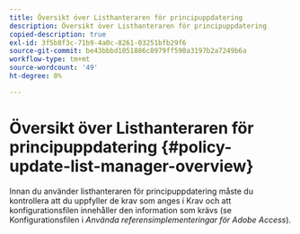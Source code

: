 ```yaml
---
title: Översikt över Listhanteraren för principuppdatering
description: Översikt över Listhanteraren för principuppdatering
copied-description: true
exl-id: 3f5b8f3c-71b9-4a0c-8261-03251bfb29f6
source-git-commit: be43bbbd1051886c8979ff590a3197b2a7249b6a
workflow-type: tm+mt
source-wordcount: '49'
ht-degree: 0%

---
```


# Översikt över Listhanteraren för principuppdatering {#policy-update-list-manager-overview}

Innan du använder listhanteraren för principuppdatering måste du kontrollera att du uppfyller de krav som anges i Krav och att konfigurationsfilen innehåller den information som krävs (se Konfigurationsfilen i *Använda referensimplementeringar för Adobe Access*).
